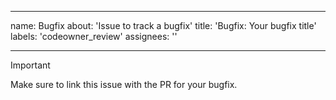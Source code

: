 <!--
# *******************************************************************************
# Copyright (c) 2025 The Contributors to Eclipse OpenSOVD (see CONTRIBUTORS)
#
# See the NOTICE file(s) distributed with this work for additional
# information regarding copyright ownership.
#
# This program and the accompanying materials are made available under the
# terms of the Apache License Version 2.0 which is available at
# https://www.apache.org/licenses/LICENSE-2.0
#
# SPDX-FileCopyrightText: 2025 The Eclipse OpenSOVD contributors
# SPDX-License-Identifier: Apache-2.0
# *******************************************************************************
-->

---
name: Bugfix
about: 'Issue to track a bugfix'
title: 'Bugfix: Your bugfix title'
labels: 'codeowner_review'
assignees: ''

---

> [!IMPORTANT]
> Make sure to link this issue with the PR for your bugfix.